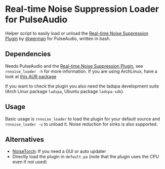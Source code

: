 # Real-time Noise Suppression Loader for PulseAudio

Helper script to easily load or unload the
[Real-time Noise Suppression Plugin](https://github.com/werman/noise-suppression-for-voice/)
by [@werman](https://github.com/werman) for PulseAudio, written in bash.

## Dependencies

Needs PulseAudio and the
[Real-time Noise Suppression Plugin](https://github.com/werman/noise-suppression-for-voice/),
see `rnnoise_loader -h` for more information. If you are using ArchLinux,
have a look at [this AUR package](https://aur.archlinux.org/packages/noise-suppression-for-voice/)

If you want to check the plugin you also need the ladspa development suite
(Arch Linux package `ladspa`, Ubuntu package `ladspa-sdk`).

## Usage

Basic usage is `rnnoise_loader` to load the plugin for your default source and
`rnnoise_loader -u` to unload it. Noise reduction for sinks is also supported.

## Alternatives

- [NoiseTorch](https://github.com/lawl/NoiseTorch): If you need a GUI or auto updater
- Directly load the plugin in `default.pa` (note that the plugin uses the CPU even if not used)
